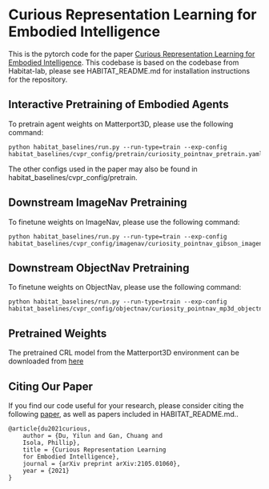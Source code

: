 Curious Representation Learning for Embodied Intelligence
==============================

This is the pytorch code for the paper [Curious Representation Learning for Embodied Intelligence](https://arxiv.org/pdf/2105.01060.pdf). This codebase is based on the codebase from Habitat-lab, please see HABITAT\_README.md for installation instructions for the repository.

## Interactive Pretraining of Embodied Agents

To pretrain agent weights on Matterport3D, please use the following command:

```
python habitat_baselines/run.py --run-type=train --exp-config habitat_baselines/cvpr_config/pretrain/curiosity_pointnav_pretrain.yaml
```

The other configs used in the paper may also be found in habitat\_baselines/cvpr\_config/pretrain.


## Downstream ImageNav Pretraining

To finetune weights on ImageNav, please use the following command: 

```
python habitat_baselines/run.py --run-type=train --exp-config habitat_baselines/cvpr_config/imagenav/curiosity_pointnav_gibson_imagenav.yaml
```

## Downstream ObjectNav Pretraining

To finetune weights on ObjectNav, please use the following command: 

```
python habitat_baselines/run.py --run-type=train --exp-config habitat_baselines/cvpr_config/objectnav/curiosity_pointnav_mp3d_objectnav.yaml
```

## Pretrained Weights

The pretrained CRL model from the Matterport3D environment can be downloaded from [here](https://www.dropbox.com/s/gwxm4x4a1fnloz2/curiosity_pointnav_pretrain.16.pth?dl=0)

## Citing Our Paper

If you find our code useful for your research, please consider citing the following [paper](https://arxiv.org/pdf/2105.01060.pdf), as well as papers included in HABITAT\_README.md..

```	
@article{du2021curious,
    author = {Du, Yilun and Gan, Chuang and
    Isola, Phillip},
    title = {Curious Representation Learning
    for Embodied Intelligence},
    journal = {arXiv preprint arXiv:2105.01060},
    year = {2021}
}
```

